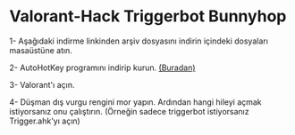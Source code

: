 # Valorant-Hack Triggerbot Bunnyhop

1- Aşağıdaki indirme linkinden arşiv dosyasını indirin içindeki dosyaları masaüstüne atın.

2- AutoHotKey programını indirip kurun. [(Buradan)](https://www.autohotkey.com/)

3- Valorant'ı açın.

4- Düşman dış vurgu rengini mor yapın. Ardından hangi hileyi açmak istiyorsanız onu çalıştırın. (Örneğin sadece triggerbot istiyorsanız Trigger.ahk'yı açın)
